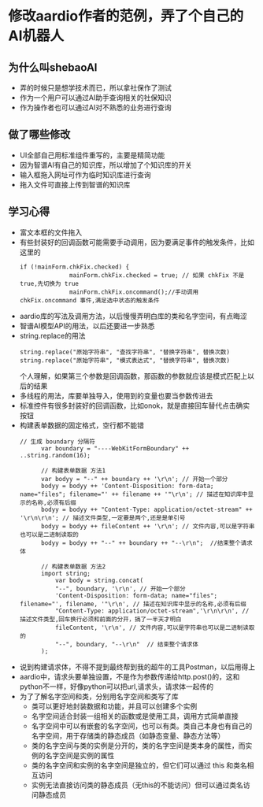 # 修改aardio作者的范例，弄了个自己的AI机器人

## 为什么叫shebaoAI
- 弄的时候只是想学技术而已，所以拿社保作了测试
- 作为一个用户可以通过AI助手查询相关的社保知识
- 作为操作者也可以通过AI对不熟悉的业务进行查询
## 做了哪些修改
- UI全部自己用标准组件重写的，主要是精简功能
- 因为智谱AI有自己的知识库，所以增加了个知识库的开关
- 输入框拖入网址可作为临时知识库进行查询
- 拖入文件可直接上传到智谱的知识库
## 学习心得
- 富文本框的文件拖入
- 有些封装好的回调函数可能需要手动调用，因为要满足事件的触发条件，比如这里的
  ```aardio
  if (!mainForm.chkFix.checked) {
    			mainForm.chkFix.checked = true; // 如果 chkFix 不是 true,先切换为 true
    			mainForm.chkFix.oncommand();//手动调用 chkFix.oncommand 事件,满足选中状态的触发条件
  ```
- aardio库的写法及调用方法，以后慢慢弄明白库的类和名字空间，有点晦涩
- 智谱AI模型API的用法，以后还要进一步熟悉
- string.replace的用法
    ```aardio
    string.replace("原始字符串", "查找字符串", "替换字符串", 替换次数)
    string.replace("原始字符串", "模式表达式", "替换字符串", 替换次数)
    ```
    个人理解，如果第三个参数是回调函数，那函数的参数就应该是模式匹配上以后的结果
- 多线程的用法，库要单独导入，使用到的变量也要当参数传进去
- 标准控件有很多封装好的回调函数，比如onok，就是直接回车替代点击确实按钮
- 构建表单数据的固定格式，空行都不能错
  ```aardio
  // 生成 boundary 分隔符
        var boundary = "----WebKitFormBoundary" ++ ..string.random(16);

        // 构建表单数据 方法1
        var bodyy = "--" ++ boundary ++ '\r\n'; // 开始一个部分
        bodyy = bodyy ++ 'Content-Disposition: form-data; name="files"; filename="' ++ filename ++ '"\r\n'; // 描述在知识库中显示的名称,必须有后缀
        bodyy = bodyy ++ "Content-Type: application/octet-stream" ++ '\r\n\r\n'; // 描述文件类型,一定要是两个,还是是单引号
        bodyy = bodyy ++ fileContent ++ '\r\n'; // 文件内容,可以是字符串也可以是二进制读取的
        bodyy = bodyy ++ "--" ++ boundary ++ "--\r\n";  //结束整个请求体
        
        // 构建表单数据 方法2
        import string;
		    var body = string.concat(
    		"--", boundary, '\r\n', // 开始一个部分
    		'Content-Disposition: form-data; name="files"; filename="', filename, '"\r\n', // 描述在知识库中显示的名称,必须有后缀
    		"Content-Type: application/octet-stream",'\r\n\r\n', // 描述文件类型,回车换行必须和前面的分开，搞了一半天才明白
    		fileContent, '\r\n', // 文件内容,可以是字符串也可以是二进制读取的
    		"--", boundary, "--\r\n"  // 结束整个请求体
		);
  ```
- 说到构建请求体，不得不提到最终帮到我的超牛的工具Postman，以后用得上
- aardio中，请求头要单独设置，不是作为参数传递给http.post()的，这和python不一样，好像python可以把url,请求头，请求体一起传的
- 为了了解名字空间和类，分别用名字空间和类写了库
  - 类可以更好地封装数据和功能，并且可以创建多个实例 <br /> 
  - 名字空间适合封装一组相关的函数或是使用工具，调用方式简单直接 <br />  
  - 名字空间中可以有嵌套的名字空间，也可以有类。类自己本身也有自己的名字空间，用于存储类的静态成员（如静态变量、静态方法等）<br /> 
  - 类的名字空间与类的实例是分开的，类的名字空间是类本身的属性，而实例的名字空间是实例的属性 <br /> 
  - 类的名字空间和实例的名字空间是独立的，但它们可以通过 this 和类名相互访问 <br /> 
  - 实例无法直接访问类的静态成员（无this的不能访问）但可以通过类名访问静态成员



  

  
